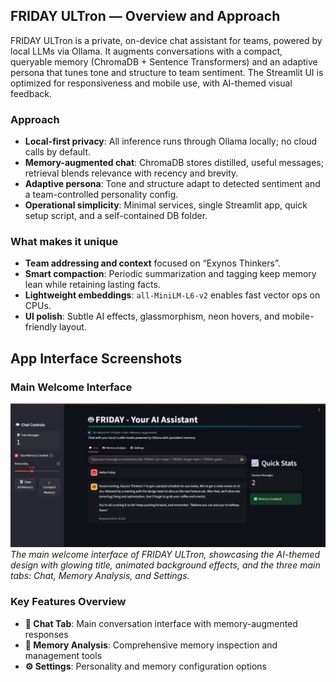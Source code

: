 ## FRIDAY ULTron — Overview and Approach

FRIDAY ULTron is a private, on-device chat assistant for teams, powered by local LLMs via Ollama. It augments conversations with a compact, queryable memory (ChromaDB + Sentence Transformers) and an adaptive persona that tunes tone and structure to team sentiment. The Streamlit UI is optimized for responsiveness and mobile use, with AI-themed visual feedback.

### Approach
- **Local-first privacy**: All inference runs through Ollama locally; no cloud calls by default.
- **Memory-augmented chat**: ChromaDB stores distilled, useful messages; retrieval blends relevance with recency and brevity.
- **Adaptive persona**: Tone and structure adapt to detected sentiment and a team-controlled personality config.
- **Operational simplicity**: Minimal services, single Streamlit app, quick setup script, and a self-contained DB folder.

### What makes it unique
- **Team addressing and context** focused on “Exynos Thinkers”.
- **Smart compaction**: Periodic summarization and tagging keep memory lean while retaining lasting facts.
- **Lightweight embeddings**: `all-MiniLM-L6-v2` enables fast vector ops on CPUs.
- **UI polish**: Subtle AI effects, glassmorphism, neon hovers, and mobile-friendly layout.

## App Interface Screenshots

### Main Welcome Interface
![FRIDAY Welcome Screen](screenshot/Welcome.jpeg)
*The main welcome interface of FRIDAY ULTron, showcasing the AI-themed design with glowing title, animated background effects, and the three main tabs: Chat, Memory Analysis, and Settings.*

### Key Features Overview
- **🤖 Chat Tab**: Main conversation interface with memory-augmented responses
- **🧠 Memory Analysis**: Comprehensive memory inspection and management tools
- **⚙️ Settings**: Personality and memory configuration options

